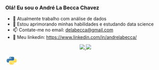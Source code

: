 ### Olá! Eu sou o André La Becca Chavez

- 🔭 Atualmente trabalho com análise de dados
- 🌱 Estou aprimorando minhas habilidades e estudando data science
- 📫 Contate-me no email: delabecca@gmail.com
- 💼 Meu linkedin: https://www.linkedin.com/in/andrelabecca/

<div align="center">
  <a href="https://github.com/la-becca">
  <img height="180em" src="https://github-readme-stats.vercel.app/api?username=la-becca&show_icons=true&theme=dracula&include_all_commits=true&count_private=true"/>
  <img height="180em" src="https://github-readme-stats.vercel.app/api/top-langs/?username=la-becca&layout=compact&langs_count=7&theme=dracula"/>
</div>

<div style="display: inline_block"><br>
  <img align="center" alt="Andre-Python" height="30" width="40" src="https://raw.githubusercontent.com/devicons/devicon/master/icons/python/python-original.svg">
</div>

